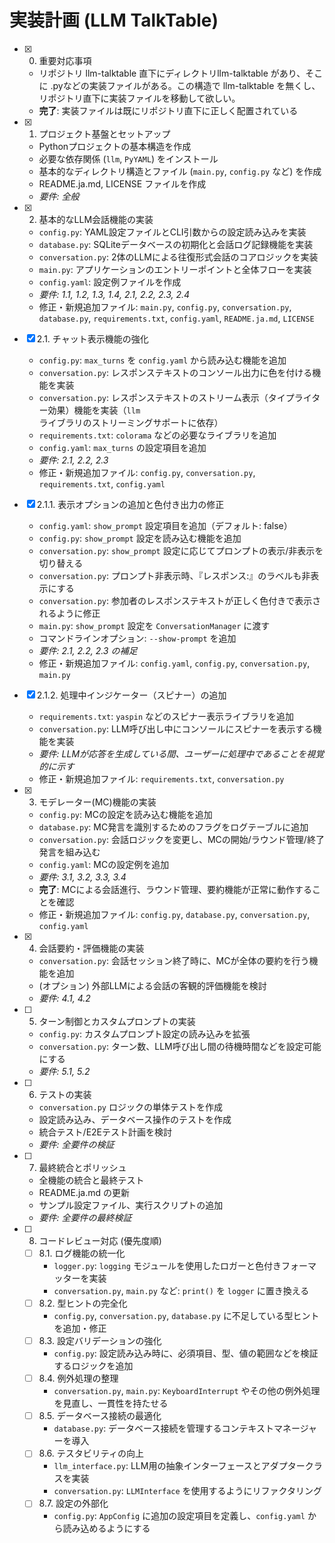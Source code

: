 # 実装計画 (LLM TalkTable)

- [x] 0. 重要対応事項
  - リポジトリ llm-talktable 直下にディレクトリllm-talktable があり、そこに .pyなどの実装ファイルがある。この構造で llm-talktable を無くし、リポジトリ直下に実装ファイルを移動して欲しい。
  - **完了**: 実装ファイルは既にリポジトリ直下に正しく配置されている

- [x] 1. プロジェクト基盤とセットアップ
  - Pythonプロジェクトの基本構造を作成
  - 必要な依存関係 (`llm`, `PyYAML`) をインストール
  - 基本的なディレクトリ構造とファイル (`main.py`, `config.py` など) を作成
  - README.ja.md, LICENSE ファイルを作成
  - _要件: 全般_

- [x] 2. 基本的なLLM会話機能の実装
  - `config.py`: YAML設定ファイルとCLI引数からの設定読み込みを実装
  - `database.py`: SQLiteデータベースの初期化と会話ログ記録機能を実装
  - `conversation.py`: 2体のLLMによる往復形式会話のコアロジックを実装
  - `main.py`: アプリケーションのエントリーポイントと全体フローを実装
  - `config.yaml`: 設定例ファイルを作成
  - _要件: 1.1, 1.2, 1.3, 1.4, 2.1, 2.2, 2.3, 2.4_
  - 修正・新規追加ファイル: `main.py`, `config.py`, `conversation.py`, `database.py`, `requirements.txt`, `config.yaml`, `README.ja.md`, `LICENSE`

- [x] 2.1. チャット表示機能の強化
  - `config.py`: `max_turns` を `config.yaml` から読み込む機能を追加
  - `conversation.py`: レスポンステキストのコンソール出力に色を付ける機能を実装
  - `conversation.py`: レスポンステキストのストリーム表示（タイプライター効果）機能を実装（`llm` ライブラリのストリーミングサポートに依存）
  - `requirements.txt`: `colorama` などの必要なライブラリを追加
  - `config.yaml`: `max_turns` の設定項目を追加
  - _要件: 2.1, 2.2, 2.3_
  - 修正・新規追加ファイル: `config.py`, `conversation.py`, `requirements.txt`, `config.yaml`

- [x] 2.1.1. 表示オプションの追加と色付き出力の修正
  - `config.yaml`: `show_prompt` 設定項目を追加（デフォルト: false）
  - `config.py`: `show_prompt` 設定を読み込む機能を追加
  - `conversation.py`: `show_prompt` 設定に応じてプロンプトの表示/非表示を切り替える
  - `conversation.py`: プロンプト非表示時、『レスポンス:』のラベルも非表示にする
  - `conversation.py`: 参加者のレスポンステキストが正しく色付きで表示されるように修正
  - `main.py`: `show_prompt` 設定を `ConversationManager` に渡す
  - コマンドラインオプション: `--show-prompt` を追加
  - _要件: 2.1, 2.2, 2.3 の補足_
  - 修正・新規追加ファイル: `config.yaml`, `config.py`, `conversation.py`, `main.py`

- [x] 2.1.2. 処理中インジケーター（スピナー）の追加
  - `requirements.txt`: `yaspin` などのスピナー表示ライブラリを追加
  - `conversation.py`: LLM呼び出し中にコンソールにスピナーを表示する機能を実装
  - _要件: LLMが応答を生成している間、ユーザーに処理中であることを視覚的に示す_
  - 修正・新規追加ファイル: `requirements.txt`, `conversation.py`

- [x] 3. モデレーター(MC)機能の実装
  - `config.py`: MCの設定を読み込む機能を追加
  - `database.py`: MC発言を識別するためのフラグをログテーブルに追加
  - `conversation.py`: 会話ロジックを変更し、MCの開始/ラウンド管理/終了発言を組み込む
  - `config.yaml`: MCの設定例を追加
  - _要件: 3.1, 3.2, 3.3, 3.4_
  - **完了**: MCによる会話進行、ラウンド管理、要約機能が正常に動作することを確認
  - 修正・新規追加ファイル: `config.py`, `database.py`, `conversation.py`, `config.yaml`

- [x] 4. 会話要約・評価機能の実装
  - `conversation.py`: 会話セッション終了時に、MCが全体の要約を行う機能を追加
  - (オプション) 外部LLMによる会話の客観的評価機能を検討
  - _要件: 4.1, 4.2_

- [ ] 5. ターン制御とカスタムプロンプトの実装
  - `config.py`: カスタムプロンプト設定の読み込みを拡張
  - `conversation.py`: ターン数、LLM呼び出し間の待機時間などを設定可能にする
  - _要件: 5.1, 5.2_

- [ ] 6. テストの実装
  - `conversation.py` ロジックの単体テストを作成
  - 設定読み込み、データベース操作のテストを作成
  - 統合テスト/E2Eテスト計画を検討
  - _要件: 全要件の検証_

- [ ] 7. 最終統合とポリッシュ
  - 全機能の統合と最終テスト
  - README.ja.md の更新
  - サンプル設定ファイル、実行スクリプトの追加
  - _要件: 全要件の最終検証_

- [ ] 8. コードレビュー対応 (優先度順)
  - [ ] 8.1. ログ機能の統一化
    - `logger.py`: `logging` モジュールを使用したロガーと色付きフォーマッターを実装
    - `conversation.py`, `main.py` など: `print()` を `logger` に置き換える
  - [ ] 8.2. 型ヒントの完全化
    - `config.py`, `conversation.py`, `database.py` に不足している型ヒントを追加・修正
  - [ ] 8.3. 設定バリデーションの強化
    - `config.py`: 設定読み込み時に、必須項目、型、値の範囲などを検証するロジックを追加
  - [ ] 8.4. 例外処理の整理
    - `conversation.py`, `main.py`: `KeyboardInterrupt` やその他の例外処理を見直し、一貫性を持たせる
  - [ ] 8.5. データベース接続の最適化
    - `database.py`: データベース接続を管理するコンテキストマネージャーを導入
  - [ ] 8.6. テスタビリティの向上
    - `llm_interface.py`: LLM用の抽象インターフェースとアダプタークラスを実装
    - `conversation.py`: `LLMInterface` を使用するようにリファクタリング
  - [ ] 8.7. 設定の外部化
    - `config.py`: `AppConfig` に追加の設定項目を定義し、`config.yaml` から読み込めるようにする